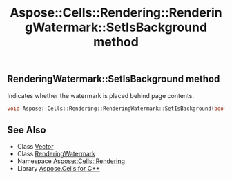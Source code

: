 ﻿---
title: Aspose::Cells::Rendering::RenderingWatermark::SetIsBackground method
linktitle: SetIsBackground
second_title: Aspose.Cells for C++ API Reference
description: 'Aspose::Cells::Rendering::RenderingWatermark::SetIsBackground method. Indicates whether the watermark is placed behind page contents in C++.'
type: docs
weight: 1300
url: /cpp/aspose.cells.rendering/renderingwatermark/setisbackground/
---
## RenderingWatermark::SetIsBackground method


Indicates whether the watermark is placed behind page contents.

```cpp
void Aspose::Cells::Rendering::RenderingWatermark::SetIsBackground(bool value)
```

## See Also

* Class [Vector](../../../aspose.cells/vector/)
* Class [RenderingWatermark](../)
* Namespace [Aspose::Cells::Rendering](../../)
* Library [Aspose.Cells for C++](../../../)
